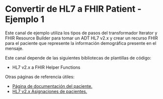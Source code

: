 # Convertir de HL7 a FHIR Patient - Ejemplo 1

Este canal de ejemplo utiliza los tipos de pasos del transformador Iterator y FHIR Resource Builder para tomar un ADT HL7 v2.x y crear un recurso FHIR para el paciente que represente la información demográfica presente en el mensaje.

Este canal depende de las siguientes bibliotecas de plantillas de código:

* HL7 v2.x a FHIR Helper Functions

Otras páginas de referencia útiles:

* [Página de documentación del paciente.](http://hl7.org/fhir/STU3/patient.html)
* [HL7 v2.x Asignaciones de pacientes.](http://hl7.org/fhir/STU3/patient-mappings.html#v2)